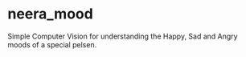 # neera_mood

Simple Computer Vision for understanding the Happy, Sad and Angry moods of a special pelsen.
